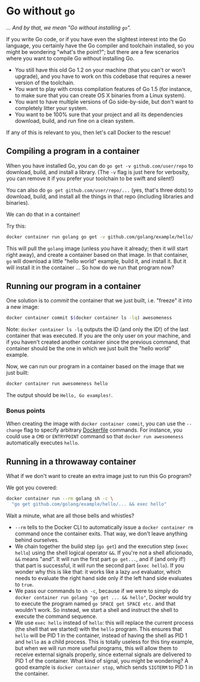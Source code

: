 # Go without `go`

_... And by that, we mean "Go without installing `go`"._

If you write Go code, or if you have even the slightest interest
into the Go language, you certainly have the Go compiler and toolchain installed,
so you might be wondering "what's the point?"; but there are
a few scenarios where you want to compile Go without installing Go.

- You still have this old Go 1.2 on your machine (that you can't
  or won't upgrade), and you have to work on this codebase that
  requires a newer version of the toolchain.
- You want to play with cross compilation features of Go 1.5
  (for instance, to make sure that you can create OS X binaries
  from a Linux system).
- You want to have multiple versions of Go side-by-side, but don't
  want to completely litter your system.
- You want to be 100% sure that your project and all its dependencies
  download, build, and run fine on a clean system.

If any of this is relevant to you, then let's call Docker to the rescue!

## Compiling a program in a container

When you have installed Go, you can do `go get -v github.com/user/repo`
to download, build, and install a library. (The `-v` flag is just
here for verbosity, you can remove it if you prefer your
toolchain to be swift and silent!)

You can also do `go get github.com/user/repo/...` (yes, that's
three dots) to download, build, and install all the things in
that repo (including libraries and binaries).

We can do that in a container!

Try this:

```bash
docker container run golang go get -v github.com/golang/example/hello/...
```

This will pull the `golang` image (unless you have it already;
then it will start right away), and create a container based on
that image. In that container, `go` will download a little
"hello world" example, build it, and install it. But it will
install it in the container ... So how do we run that program now?

## Running our program in a container

One solution is to _commit_ the container that we just built,
i.e. "freeze" it into a new image:

```bash
docker container commit $(docker container ls -lq) awesomeness
```

Note: `docker container ls -lq` outputs the ID (and only the ID!) of
the last container that was executed. If you are the only
user on your machine, and if you haven't created another
container since the previous command, that container
should be the one in which we just built the "hello world"
example.

Now, we can run our program in a container based on
the image that we just built:

```bash
docker container run awesomeness hello
```

The output should be `Hello, Go examples!`.

### Bonus points

When creating the image with `docker container commit`, you can
use the `--change` flag to specify arbitrary [Dockerfile](https://docs.docker.com/engine/reference/builder/) commands.
For instance, you could use a `CMD` or `ENTRYPOINT` command
so that `docker run awesomeness` automatically executes
`hello`.

## Running in a throwaway container

What if we don't want to create an extra image just to
run this Go program?

We got you covered:

```bash
docker container run --rm golang sh -c \
  "go get github.com/golang/example/hello/... && exec hello"
```

Wait a minute, what are all those bells and whistles?

- `--rm` tells to the Docker CLI to automatically issue a
  `docker container rm` command once the container exits. That way,
  we don't leave anything behind ourselves.
- We chain together the build step (`go get`) and the
  execution step (`exec hello`) using the shell logical
  operator `&&`. If you're not a shell aficionado, `&&`
  means "and". It will run the first part `go get...`,
  and if (and only if!) that part is successful, it will run
  the second part (`exec hello`). If you wonder why this
  is like that: it works like a lazy `and` evaluator,
  which needs to evaluate the right hand side
  only if the left hand side evaluates to `true`.
- We pass our commands to `sh -c`, because if we were to
  simply do `docker container run golang "go get ... && hello"`,
  Docker would try to execute the program named `go SPACE get
SPACE etc.` and that wouldn't work. So instead, we start
  a shell and instruct the shell to execute the command
  sequence.
- We use `exec hello` instead of `hello`: this will replace
  the current process (the shell that we started) with the
  `hello` program. This ensures that `hello` will be PID 1
  in the container, instead of having the shell as PID 1
  and `hello` as a child process. This is totally useless
  for this tiny example, but when we will run more useful
  programs, this will allow them to receive external signals
  properly, since external signals are delivered to PID 1 of
  the container. What kind of signal, you might be wondering?
  A good example is `docker container stop`, which sends `SIGTERM` to
  PID 1 in the container.
